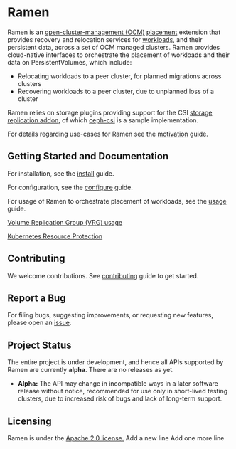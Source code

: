 <!--
SPDX-FileCopyrightText: The RamenDR authors
SPDX-License-Identifier: Apache-2.0
-->

# Ramen

Ramen is an [open-cluster-management (OCM)](https://open-cluster-management.io/concepts/architecture/)
[placement](https://open-cluster-management.io/concepts/placement/) extension
that provides recovery and relocation services for
[workloads](https://kubernetes.io/docs/concepts/workloads/), and their
persistent data, across a set of OCM managed clusters. Ramen provides
cloud-native interfaces to orchestrate the placement of workloads and their
data on PersistentVolumes, which include:

- Relocating workloads to a peer cluster, for planned migrations across clusters
- Recovering workloads to a peer cluster, due to unplanned loss of a cluster

Ramen relies on storage plugins providing support for the CSI
[storage replication addon](https://github.com/csi-addons/volume-replication-operator),
of which [ceph-csi](https://github.com/ceph/ceph-csi/) is a sample implementation.

For details regarding use-cases for Ramen see the [motivation](docs/motivation.md)
guide.

## Getting Started and Documentation

For installation, see the [install](docs/install.md) guide.

For configuration, see the [configure](docs/configure.md) guide.

For usage of Ramen to orchestrate placement of workloads, see the [usage](docs/usage.md)
guide.

[Volume Replication Group (VRG) usage](docs/vrg-usage.md)

[Kubernetes Resource Protection](docs/krp.md)

## Contributing

We welcome contributions. See [contributing](CONTRIBUTING.md) guide to get
started.

## Report a Bug

For filing bugs, suggesting improvements, or requesting new features, please
open an [issue](https://github.com/ramendr/ramen/issues).

## Project Status

The entire project is under development, and hence all APIs supported by Ramen
are currently **alpha**. There are no releases as yet.

- **Alpha:** The API may change in incompatible ways in a later software
  release without notice, recommended for use only in short-lived testing
  clusters, due to increased risk of bugs and lack of long-term support.

## Licensing

Ramen is under the [Apache 2.0 license.](LICENSES/Apache-2.0.txt)
Add a new line
Add one more line
